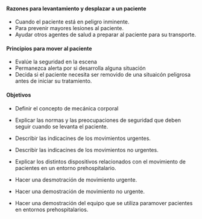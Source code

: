 #### Razones para levantamiento y desplazar a un paciente

- Cuando el paciente está en peligro inminente.
- Para prevenir mayores lesiones al paciente.
- Ayudar otros agentes de salud a preparar al paciente
para su transporte.

  
#### Principios para mover al paciente

- Evalúe la seguridad en la escena
- Permanezca alerta por si desarrolla alguna situación
- Decida si el paciente necesita ser removido
de una situaicón peligrosa antes de iniciar su tratamiento.



#### Objetivos

- Definir el concepto de mecánica corporal


- Explicar las normas y las preocupaciones de seguridad
que deben seguir cuando se levanta el paciente.

- Describir las indicacines de los movimientos urgentes.

- Describir las indicacines de los movimientos no urgentes.

- Explicar los distintos dispositivos relacionados con el
movimiento de pacientes en un entorno prehospitalario.

- Hacer una desmotración de movimiento urgente.

- Hacer una demostración de movimiento no urgente.

- Hacer una demostración del equipo que se utiliza
paramover pacientes en entornos prehospitalarios.


